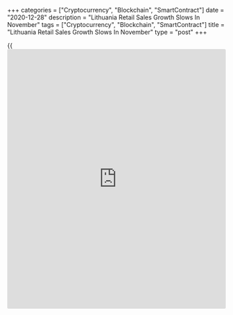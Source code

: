 +++
categories = ["Cryptocurrency", "Blockchain", "SmartContract"]
date = "2020-12-28"
description = "Lithuania Retail Sales Growth Slows In November"
tags = ["Cryptocurrency", "Blockchain", "SmartContract"]
title = "Lithuania Retail Sales Growth Slows In November"
type = "post"
+++

{{<iframe id="large-banner" src="https://www.bounty.group/#slide=11.0" width="100%" height="600" scrolling="no" style="border: 0px solid rgb(216, 221, 230); border-radius: 3px;">}}

Lithuania's retail sales rose for the seventh month in a row in
November, albeit at a softer pace, figures from the statistical office
showed on Monday.

Retail sales, excluding VAT, increased a working-day adjusted 6.4
percent year-on-year in November, after a 8.4 percent rise in October.

Sales of non-food stores increased 13.1 percent annually in November and
sales in specialized stores rose 6.1 percent.

Sales in non-specialized stores, and those of food, alcoholic beverages
and tobacco increased by 4.3 percent, each.

On a month-on-month basis, retail sales fell 0.4 percent in November.

For the January to November period, retail sales rose by a working-day
adjusted 2.9 percent from the same period of the previous year.

For comments and feedback [contact](https://www.playgroundfx.com/contact/): editorial@rtt[news](https://www.letsplayfx.com/blog/forex-news-website/).com

[Economic News][1]

 **What parts of the world are seeing the best (and worst) economic
performances lately? Click[here][2] to check out our [Econ Scorecard][2]
and find out! See up-to-the-moment [ranking](https://www.playgroundfx.com/blog/crypto-exchange-ranking/)s for the best and worst
performers in [GDP][3], [unemployment rate][4], [inflation][5] and much
more.**

   1. www.rtt[news](https://www.letsplayfx.com/blog/forex-news-website/).com/Content/EconomicNews.aspx
   2. www.rtt[news](https://www.letsplayfx.com/blog/forex-news-website/).com/economic-scorecard/world-rank/unemployment-rate/highest-performance.aspx
   3. www.rtt[news](https://www.letsplayfx.com/blog/forex-news-website/).com/economic-scorecard/world-rank/GDP/highest-performance.aspx
   4. www.rtt[news](https://www.letsplayfx.com/blog/forex-news-website/).com/economic-scorecard/world-rank/unemployment-rate/lowest-performance.aspx
   5. www.rtt[news](https://www.letsplayfx.com/blog/forex-news-website/).com/economic-scorecard/world-rank/CPI/highest-performance.aspx
